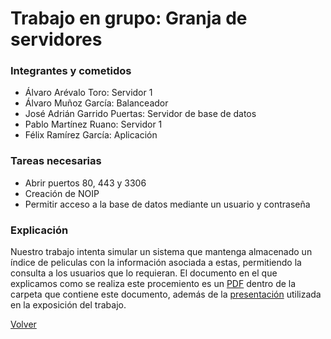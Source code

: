 
# Trabajo en grupo: Granja de servidores

### Integrantes y cometidos
* Álvaro Arévalo Toro: Servidor 1
* Álvaro Muñoz García: Balanceador
* José Adrián Garrido Puertas: Servidor de base de datos
* Pablo Martínez Ruano: Servidor 1
* Félix Ramírez García: Aplicación

### Tareas necesarias
* Abrir puertos 80, 443 y 3306
* Creación de NOIP
* Permitir acceso a la base de datos mediante un usuario y contraseña

### Explicación
Nuestro trabajo intenta simular un sistema que mantenga almacenado un índice de peliculas con la información asociada a estas, permitiendo la consulta a los usuarios que lo requieran.
El documento en el que explicamos como se realiza este procemiento es un [PDF](https://github.com/JoseAdriGP/SWAP/blob/master/Trabajo%20en%20grupo/memoria.pdf) dentro de la carpeta que contiene este documento, además de la [presentación](https://github.com/JoseAdriGP/SWAP/blob/master/Trabajo%20en%20grupo/Presentaci%C3%B3n.pdf) utilizada en la exposición del trabajo.

[Volver](https://github.com/JoseAdriGP/SWAP-Practicas/blob/master/README.md)
